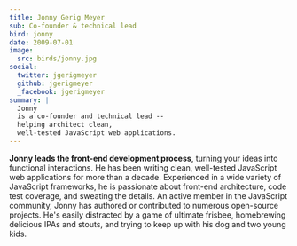 ```yaml
---
title: Jonny Gerig Meyer
sub: Co-founder & technical lead
bird: jonny
date: 2009-07-01
image:
  src: birds/jonny.jpg
social:
  twitter: jgerigmeyer
  github: jgerigmeyer
  _facebook: jgerigmeyer
summary: |
  Jonny
  is a co-founder and technical lead --
  helping architect clean,
  well-tested JavaScript web applications.
---
```


**Jonny leads the front-end development process**,
turning your ideas into functional interactions.
He has been writing clean,
well-tested JavaScript web applications
for more than a decade.
Experienced in a wide variety of JavaScript frameworks,
he is passionate about front-end architecture,
code test coverage, and sweating the details.
An active member in the JavaScript community,
Jonny has authored or contributed to
numerous open-source projects.
He's easily distracted by a game of ultimate frisbee,
homebrewing delicious IPAs and stouts,
and trying to keep up with his dog and two young kids.

